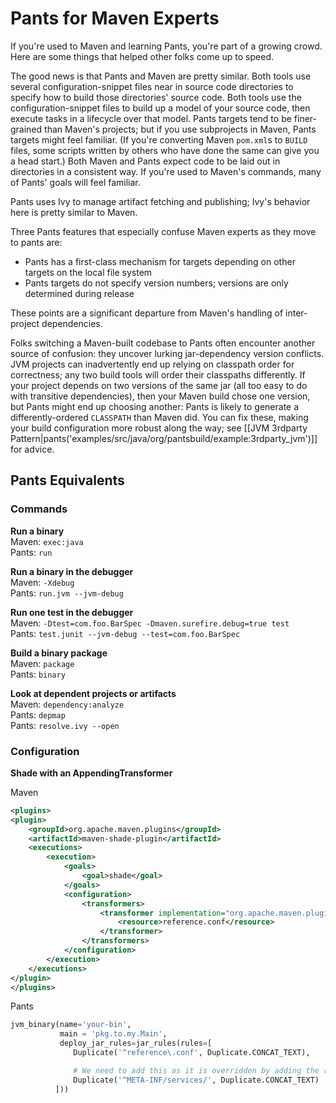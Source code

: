 Pants for Maven Experts
=======================

If you're used to Maven and learning Pants, you're part of a growing
crowd. Here are some things that helped other folks come up to speed.

The good news is that Pants and Maven are pretty similar. Both tools use
several configuration-snippet files near in source code directories to
specify how to build those directories' source code. Both tools use the
configuration-snippet files to build up a model of your source code,
then execute tasks in a lifecycle over that model. Pants targets tend to
be finer-grained than Maven's projects; but if you use subprojects in
Maven, Pants targets might feel familiar. (If you're converting Maven
`pom.xml`s to `BUILD` files, <a pantsref="setup_mvn2pants">some scripts written by others who
have done the same</a> can give you a head start.)
Both Maven and Pants expect code to be laid out in directories in a consistent way. If you're used
to Maven's commands, many of Pants' goals will feel familiar.

Pants uses Ivy to manage artifact fetching and publishing; Ivy's
behavior here is pretty similar to Maven.

Three Pants features that especially confuse Maven experts as they move
to pants are:

-   Pants has a first-class mechanism for targets depending on other
    targets on the local file system
-   Pants targets do not specify version numbers; versions are only
    determined during release

These points are a significant departure from Maven's handling
of inter-project dependencies.

Folks switching a Maven-built codebase to Pants often encounter another
source of confusion: they uncover lurking jar-dependency version
conflicts. JVM projects can inadvertently end up relying on classpath
order for correctness; any two build tools will order their classpaths
differently. If your project depends on two versions of the same jar
(all too easy to do with transitive dependencies), then your Maven build
chose one version, but Pants might end up choosing another: Pants is
likely to generate a differently-ordered `CLASSPATH` than Maven did. You
can fix these, making your build configuration more robust along the
way; see
[[JVM 3rdparty Pattern|pants('examples/src/java/org/pantsbuild/example:3rdparty_jvm')]]
for advice.

Pants Equivalents
-----------------

### Commands

**Run a binary**<br>
Maven: `exec:java`<br>
Pants: `run`

**Run a binary in the debugger**<br>
Maven: `-Xdebug`<br>
Pants: `run.jvm --jvm-debug`

**Run one test in the debugger**<br>
Maven: `-Dtest=com.foo.BarSpec -Dmaven.surefire.debug=true test`<br>
Pants: `test.junit --jvm-debug --test=com.foo.BarSpec`

**Build a binary package**<br>
Maven: `package`<br>
Pants: `binary`<br>

**Look at dependent projects or artifacts**<br>
Maven: `dependency:analyze`<br>
Pants: `depmap`<br>
Pants: `resolve.ivy --open`<br>

### Configuration

**Shade with an AppendingTransformer**<br>

Maven
```xml
<plugins>
<plugin>
    <groupId>org.apache.maven.plugins</groupId>
    <artifactId>maven-shade-plugin</artifactId>
    <executions>
        <execution>
            <goals>
                <goal>shade</goal>
            </goals>
            <configuration>
                <transformers>
                    <transformer implementation="org.apache.maven.plugins.shade.resource.AppendingTransformer">
                        <resource>reference.conf</resource>
                    </transformer>
                </transformers>
            </configuration>
        </execution>
    </executions>
</plugin>
</plugins>
```

Pants
```python
jvm_binary(name='your-bin',
           main = 'pkg.to.my.Main',
           deploy_jar_rules=jar_rules(rules=[
              Duplicate('^reference\.conf', Duplicate.CONCAT_TEXT),

              # We need to add this as it is overridden by adding the reference.conf one above.
              Duplicate('^META-INF/services/', Duplicate.CONCAT_TEXT)
          ]))
```